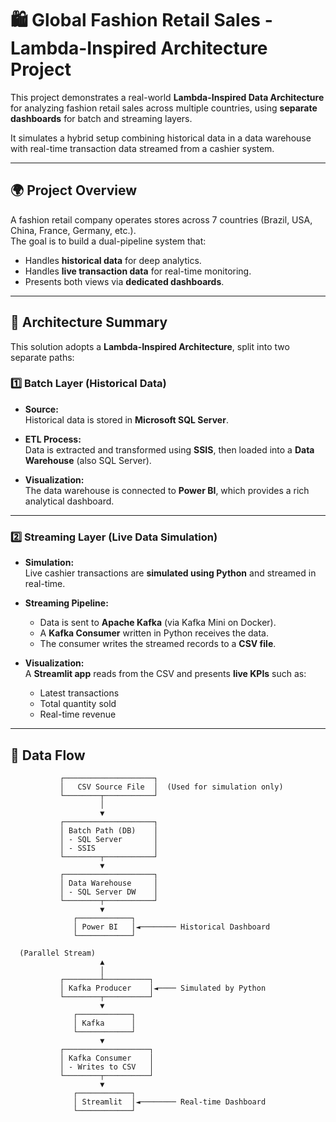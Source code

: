 # 🛍️ Global Fashion Retail Sales - Lambda-Inspired Architecture Project

This project demonstrates a real-world **Lambda-Inspired Data Architecture** for analyzing fashion retail sales across multiple countries, using **separate dashboards** for batch and streaming layers.

It simulates a hybrid setup combining historical data in a data warehouse with real-time transaction data streamed from a cashier system.

---

## 🌍 Project Overview

A fashion retail company operates stores across 7 countries (Brazil, USA, China, France, Germany, etc.).  
The goal is to build a dual-pipeline system that:

- Handles **historical data** for deep analytics.
- Handles **live transaction data** for real-time monitoring.
- Presents both views via **dedicated dashboards**.

---

## 🧱 Architecture Summary

This solution adopts a **Lambda-Inspired Architecture**, split into two separate paths:

### 1️⃣ Batch Layer (Historical Data)
- **Source:**  
  Historical data is stored in **Microsoft SQL Server**.

- **ETL Process:**  
  Data is extracted and transformed using **SSIS**, then loaded into a **Data Warehouse** (also SQL Server).

- **Visualization:**  
  The data warehouse is connected to **Power BI**, which provides a rich analytical dashboard.

---

### 2️⃣ Streaming Layer (Live Data Simulation)
- **Simulation:**  
  Live cashier transactions are **simulated using Python** and streamed in real-time.

- **Streaming Pipeline:**  
  - Data is sent to **Apache Kafka** (via Kafka Mini on Docker).
  - A **Kafka Consumer** written in Python receives the data.
  - The consumer writes the streamed records to a **CSV file**.

- **Visualization:**  
  A **Streamlit app** reads from the CSV and presents **live KPIs** such as:
  - Latest transactions
  - Total quantity sold
  - Real-time revenue

---

## 🔁 Data Flow

```text
           ┌────────────────────┐
           │   CSV Source File  │  (Used for simulation only)
           └────────┬───────────┘
                    │
                    ▼
           ┌────────────────────┐
           │ Batch Path (DB)    │
           │ - SQL Server       │
           │ - SSIS             │
           └────────┬───────────┘
                    ▼
           ┌────────────────────┐
           │ Data Warehouse     │
           │ - SQL Server DW    │
           └────────┬───────────┘
                    ▼
              ┌────────────┐
              │ Power BI   │◄──────── Historical Dashboard
              └────────────┘

  (Parallel Stream)
                    ▲
                    │
           ┌────────┴──────────┐
           │ Kafka Producer    │◄──── Simulated by Python
           └────────┬──────────┘
                    ▼
              ┌────────────┐
              │ Kafka      │
              └────────────┘
                    ▼
           ┌───────────────────┐
           │ Kafka Consumer    │
           │ - Writes to CSV   │
           └────────┬──────────┘
                    ▼
              ┌────────────┐
              │ Streamlit  │◄──────── Real-time Dashboard
              └────────────┘
